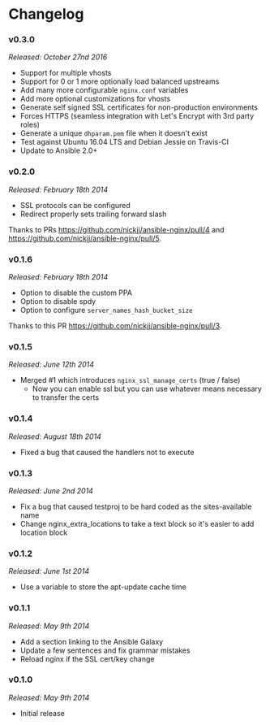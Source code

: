 # Changelog

### v0.3.0

*Released: October 27nd 2016*

- Support for multiple vhosts
- Support for 0 or 1 more optionally load balanced upstreams
- Add many more configurable `nginx.conf` variables
- Add more optional customizations for vhosts
- Generate self signed SSL certificates for non-production environments
- Forces HTTPS (seamless integration with Let's Encrypt with 3rd party roles)
- Generate a unique `dhparam.pem` file when it doesn't exist
- Test against Ubuntu 16.04 LTS and Debian Jessie on Travis-CI
- Update to Ansible 2.0+

### v0.2.0

*Released: February 18th 2014*

- SSL protocols can be configured
- Redirect properly sets trailing forward slash

Thanks to PRs https://github.com/nickjj/ansible-nginx/pull/4 and https://github.com/nickjj/ansible-nginx/pull/5.

### v0.1.6

*Released: February 18th 2014*

- Option to disable the custom PPA
- Option to disable spdy
- Option to configure `server_names_hash_bucket_size`

Thanks to this PR https://github.com/nickjj/ansible-nginx/pull/3.

### v0.1.5

*Released: June 12th 2014*

- Merged #1 which introduces `nginx_ssl_manage_certs` (true / false)
  - Now you can enable ssl but you can use whatever means necessary to transfer the certs

### v0.1.4

*Released: August 18th 2014*

- Fixed a bug that caused the handlers not to execute

### v0.1.3

*Released: June 2nd 2014*

- Fix a bug that caused testproj to be hard coded as the sites-available name
- Change nginx_extra_locations to take a text block so it's easier to add location block

### v0.1.2

*Released: June 1st 2014*

- Use a variable to store the apt-update cache time

### v0.1.1

*Released: May 9th 2014*

- Add a section linking to the Ansible Galaxy
- Update a few sentences and fix grammar mistakes
- Reload nginx if the SSL cert/key change

### v0.1.0

*Released: May 9th 2014*

- Initial release
